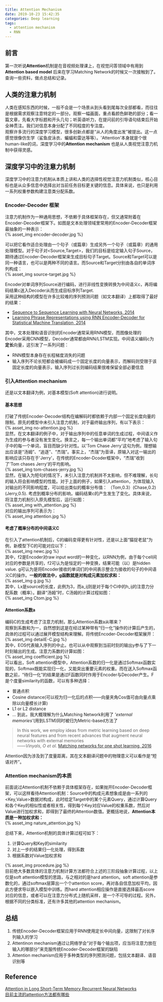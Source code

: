 ```yaml
---
title: Attention Mechanism
date: 2019-10-23 15:42:35
categories: Deep learning
tags:
  - attention mechanism
  - RNN
---
```


## 前言  
第一次听说**Attention**机制是在音视频处理课上，在视觉问答领域中有用到 **Attention based model** 后来在学习Matching Network的时候又一次接触到了。查询一些资料，做点总结和记录。  

## 人类的注意力机制  
人类在感知东西的时候，一般不会是一个场景从到头看到尾每次全部都看，而往往是根据需求观察注意特定的一部分。观察一幅画面，重点看颜色鲜艳的部分；看一篇文章，先看大字标题和开头几句；听英语听力，在提问前的引导语句结束后开始全神贯注。我们对信息本身分配了不同程度的专注度。  
观察许多流行的深度学习模型，很多创新点都是“从人的角度出发”被提出。这一点感觉很像仿生学（鲨鱼皮泳衣、蝙蝠和雷达等等）。'Attention'本身就是个很human-like的词，深度学习中的**Attention mechanism** 也是从人类视觉注意力机制中获得灵感。  

## 深度学习中的注意力机制
深度学习中的注意力机制从本质上讲和人类的选择性视觉注意力机制类似，核心目标也是从众多信息中选择出对当前任务目标更关键的信息。具体来说，也只是利用一系列权重参数构建注意类分配系数。  
### Encoder-Decoder 框架
注意力机制作为一种通用思想，不依赖于具体框架存在，但又通常附着在Encoder-Decoder框架下。如图是文本处理领域里常用的Encoder-Decoder框架最抽象的一种表示：  
{% asset_img encoder-decoder.jpg %}  

可以把它看作适合处理由一个句子（或篇章）生成另外一个句子（或篇章）的通用处理模型。对于句子对<Source,Target>，我们的目标是给定输入句子Source，期待通过Encoder-Decoder框架来生成目标句子Target。Source和Target可以是同一种语言，也可以是两种不同的语言。而Source和Target分别由各自的单词序列构成：  
{% asset_img source-target.jpg %}  

Encoder对单词序列Source进行编码，进行非线性变换转换为中间语义c，再将编码结果c送入Decoder从而生成目标序列Target.   
采用这种结构的模型在许多比较难的序列预测问题（如文本翻译）上都取得了最好的结果：  
- [Sequence to Sequence Learning with Neural Networks, 2014](https://arxiv.org/abs/1409.3215)
- [Learning Phrase Representations using RNN Encoder-Decoder for Statistical Machine Translation, 2014](https://arxiv.org/abs/1406.1078)  

其中，文本处理和语音识别的Encoder通常采用RNN模型，而图像处理的Encoder采用CNN模型，Decoder通常都由RNN/LSTM实现。中间语义编码c为**定长**向量，这引发了一系列问题：  
- RNN模型本身存在长程梯度消失的问题
- 输入序列不论长短都会被编码成一个固定长度的向量表示，而解码则受限于该固定长度的向量表示，输入序列过长则编码结果很难保留全部必要信息  

### 引入Attention mechanism
还是以文本翻译为例，对基本模型(Soft attention)进行说明。
#### 基本思想
打破了传统Encoder-Decoder结构在编解码时都依赖于内部一个固定长度向量的限制。原先的模型中未引入注意力机制，对于最终输出序列，有以下表示：  
{% asset_img no-attention.jpg %}  
显然，在文本翻译的例子中，对于输出序列中的任意单词的生成过程，中间语义作为生成的参与者没有发生变化。换言之，每一个输出单词都“平均”地考虑了输入句子中的每一个单词，盲目而缺少针对性。以'Tom Chase Jerry'这句为例，理想输出应该是“汤姆”、“追逐”、“杰瑞”。事实上，“杰瑞”为音译，原输入对这一输出的影响应该只存在于'Jerry'，在传统的Encoder-Dcoder框架中，“杰瑞”收到了'Tom chases Jerry'的平均影响。  
{% asset_img tom-chases-jerry.jpg %}  
显然，在输入为短句的情况下，未引入注意力机制并不太影响，但不难理解，长句的输入将会影响模型的性能。对于上面的例子，如果引入attention，为体现输入对输出的不同影响程度，可以给出类似的概率分布值： （Tom,0.3）(Chase,0.2) (Jerry,0.5). 考虑到概率分布的影响，编码结果c的产生发生了变化。具体来说，将注意力机制引入原先模型后，运行如图：  
{% asset_img with_attention.jpg %}  
对应的输出序列可表示为：  
{% asset_img attention.jpg %}  

#### 考虑了概率分布的中间语义C
在引入了attention机制后，C的编码变得更有针对性，还是以上面“猫捉老鼠”为例，新模型下C的可能对应以下：  
{% asset_img newc.jpg %}  
其中，f2是Encoder对raw input word的一种变化，以RNN为例，由于每个cell间对应的参数是共享的，f2可认为是恒定的一种变换，结果可能（以）是hidden value. g可认为是将Encoder接收的单词们的中间表示整合为接收的句子的中间语义C的操作。**一般的做法中，g函数就是对构成元素加权求和：**  
{% asset_img g.jpg %}  
其中，Lx是source的长度，此例为3，而a_ij则是对于每个Ci中的h_ij的注意力分配系数（概率）。翻译“汤姆”时，C汤姆的计算过程如图：  
{% asset_img Ctom.jpg %}  

#### Attention系数a
编码C的生成考虑了注意力机制，那么Attention系数a从哪来？  
观察到系数和为一，自然想到这是在经过某种带有“归一化”操作的计算后产生的，具体的过程可以通过展开模型结构来理解。将传统Encoder-Decoder框架展开：  
{% asset_img detailE-C.jpg %}  
其中，EOS代表输入序列的中止。也可以从中观察到当前时刻的输出y参与了下一时刻输出的生成。注意力系数的计算如图：  
{% asset_img coefficient.jpg %}  
可以看出，Soft attention模型中，Attention系数的归一化是通过Softmax函数实现的，Softmax既能实现归一化，又能突出重要元素的权重。而在送入Softmax函数之前，“待归一化”的结果是通过F函数同时作用于Encoder与Decoder产生。F是个度量similarity的函数，可以有多种选择：
- 普通点积
- Cosine distance(可以视为归一化后的点积——向量夹角Cos值可由向量点乘除以向量模长计算)
- L1 or L2 distance
- ...
到此，我大概理解为什么Matching Network利用了 *'external memories'*(用到LSTM)同时被归为Metric-based方法了  
>In this work, we employ ideas from metric learning based on deep neural features and from recent advances that augment neural networks with external memories  
——*Vinyals, O et al.* [Matching networks for one shot learning, 2016](https://arxiv.org/abs/1606.04080)

Attention因为涉及到了度量距离，其在文本翻译问题中的物理意义可以看作是“短语对齐”。 

### Attention mechanism的本质
前面说过Attention机制不依赖于具体框架存在，如果抛开Encoder-Decoder框架，可以这样看待Attention机制：Source中的构成元素想象成是由一系列的<Key,Value>数据对构成，此时给定Target中的某个元素Query，通过计算Query和各个Key的相似性或者相关性，得到每个Key对应Value的权重系数，然后对Value进行加权求和，即得到了最终的Attention数值。更概括地说，**Attention本质是一种加权求和：**  
{% asset_img nature_attention.jpg %}  

总结下来，Attention机制的具体计算过程可如下：  
1. 计算Query和Key的similarity
2. 对上一步的结果归一化处理，得到系数
3. 根据系数对Value加权求和

{% asset_img procedure.jpg %}  
目前绝大多数具体的注意力机制计算方法都符合上述的三阶段抽象计算过程，以上仅是soft attention模型的思路，与之相对的是hard attention。soft attention是参数化的，通过softmax层算出一个个attention score，再对各自信息加权平均，因此方便求导以嵌入模型中训练。而hard attention相应操作是直接选择最高score对应的信息，或者可以在注意力分布式上随机采样，是一个不可导的过程。另外，根据不同的分类标准，还有许多其他的attention mechanism。    

## 总结
1. 传统Encoder-Decoder框架应用于RNN使用定长中间向量，这限制了对长序列输入的学习
2. Attentinon mechanism通过让网络学会“对于每个输出项，应当将注意力放在输入的哪部分”来克服传统Encoder-Decoder框架的缺陷
3. Attention mechanism应用于多种类型的序列预测问题，包括文本翻译、语音识别等  

## Reference
[Attention in Long Short-Term Memory Recurrent Neural Networks](https://machinelearningmastery.com/attention-long-short-term-memory-recurrent-neural-networks/)  
[目前主流的attention方法都有哪些](https://www.zhihu.com/question/68482809/answer/264632289)
